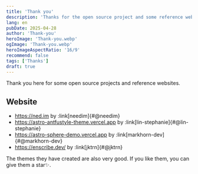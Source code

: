 ```yaml
---
title: 'Thank you'
description: 'Thanks for the open source project and some reference websites'
lang: en
pubDate: 2025-04-28
author: 'Thank-you'
heroImage: 'Thank-you.webp'
ogImage: 'Thank-you.webp'
heroImageAspectRatio: '16/9'
recommend: false
tags: ['Thanks']
draft: true
---
```


Thank you here for some open source projects and reference websites.

## Website

- https://ned.im by :link[needim]{#@needim}
- https://astro-antfustyle-theme.vercel.app by :link[lin-stephanie]{#@lin-stephanie}
- https://astro-sphere-demo.vercel.app by :link[markhorn-dev]{#@markhorn-dev}
- https://enscribe.dev/ by :link[jktrn]{#@jktrn}

The themes they have created are also very good. If you like them, you can give them a star✨.
